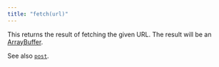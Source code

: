 ```yaml
---
title: "fetch(url)"
---
```


This returns the result of fetching the given URL. The result will be an [ArrayBuffer](https://developer.mozilla.org/en-US/docs/Web/JavaScript/Reference/Global_Objects/ArrayBuffer).

See also [`post`](post.html).
